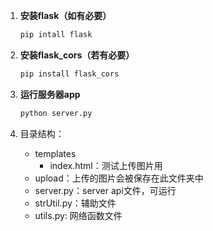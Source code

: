 1. **安装flask（如有必要）**

   ```python
   pip intall flask
   ```

   

2. **安装flask_cors（若有必要）**

   ``` python
   pip install flask_cors
   ```

   

3. **运行服务器app**

   ``` py
   python server.py
   ```

   

4. 目录结构：

   * templates
     * index.html：测试上传图片用
   * upload：上传的图片会被保存在此文件夹中
   * server.py：server api文件，可运行
   * strUtil.py：辅助文件
   * utils.py: 网络函数文件

   
